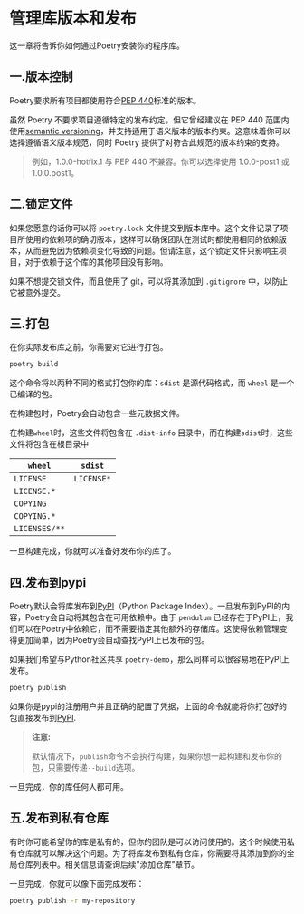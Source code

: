 # 管理库版本和发布

这一章将告诉你如何通过Poetry安装你的程序库。

## 一.版本控制

Poetry要求所有项目都使用符合[PEP 440](https://peps.python.org/pep-0440/)标准的版本。

虽然 Poetry 不要求项目遵循特定的发布约定，但它曾经建议在 PEP 440 范围内使用[semantic versioning](https://semver.org/)，并支持适用于语义版本的版本约束。这意味着你可以选择遵循语义版本规范，同时 Poetry 提供了对符合此规范的版本约束的支持。

> 例如，1.0.0-hotfix.1 与 PEP 440 不兼容。你可以选择使用 1.0.0-post1 或 1.0.0.post1。

## 二.锁定文件

如果您愿意的话你可以将 `poetry.lock` 文件提交到版本库中。这个文件记录了项目所使用的依赖项的确切版本，这样可以确保团队在测试时都使用相同的依赖版本，从而避免因为依赖项变化导致的问题。但请注意，这个锁定文件只影响主项目，对于依赖于这个库的其他项目没有影响。

如果不想提交锁文件，而且使用了 git，可以将其添加到 `.gitignore` 中，以防止它被意外提交。

## 三.打包

在你实际发布库之前，你需要对它进行打包。

```bash
poetry build
```

这个命令将以两种不同的格式打包你的库：`sdist` 是源代码格式，而 `wheel` 是一个已编译的包。

在构建包时，Poetry会自动包含一些元数据文件。

在构建`wheel`时，这些文件将包含在 `.dist-info` 目录中，而在构建`sdist`时，这些文件将包含在根目录中

| `wheel`       | `sdist`    |
| ------------- | ---------- |
| `LICENSE`     | `LICENSE*` |
| `LICENSE.*`   |            |
| `COPYING`     |            |
| `COPYING.*`   |            |
| `LICENSES/**` |            |

一旦构建完成，你就可以准备好发布你的库了。

## 四.发布到pypi

Poetry默认会将库发布到[PyPI](https://pypi.org/)（Python Package Index）。一旦发布到PyPI的内容，Poetry会自动将其包含在可用依赖中。由于 `pendulum` 已经存在于PyPI上，我们可以在Poetry中依赖它，而不需要指定其他额外的存储库。这使得依赖管理变得更加简单，因为Poetry会自动查找PyPI上已发布的包。

如果我们希望与Python社区共享 `poetry-demo`，那么同样可以很容易地在PyPI上发布。

```bash
poetry publish
```

如果你是pypi的注册用户并且正确的配置了凭据，上面的命令就能将你打包好的包直接发布到[PyPI](https://pypi.org/).

> **注意:**
>
> 默认情况下，`publish`命令不会执行构建，如果你想一起构建和发布你的包，只需要传递`--build`选项。

一旦完成，你的库任何人都可用。

## 五.发布到私有仓库

有时你可能希望你的库是私有的，但你的团队是可以访问使用的。这个时候使用私有仓库就可以解决这个问题。为了将库发布到私有仓库，你需要将其添加到你的全局仓库列表中。相关信息请查询后续"添加仓库"章节。

一旦完成，你就可以像下面完成发布：

```bash
poetry publish -r my-repository
```

